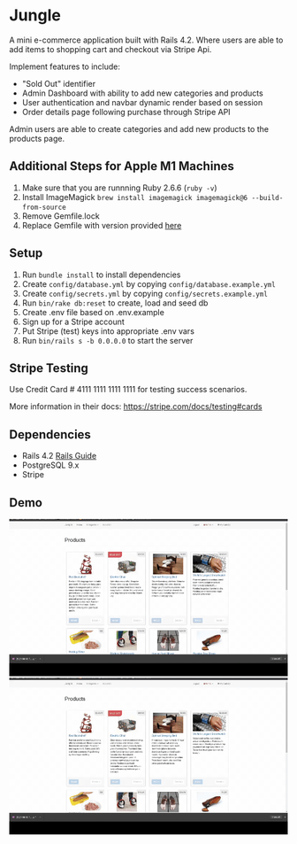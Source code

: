 # Jungle

A mini e-commerce application built with Rails 4.2. Where users are able to add items to shopping cart and checkout via Stripe Api.

Implement features to include:
* "Sold Out" identifier
* Admin Dashboard with ability to add new categories and products
* User authentication and navbar dynamic render based on session
* Order details page following purchase through Stripe API

Admin users are able to create categories and add new products to the products page.


## Additional Steps for Apple M1 Machines

1. Make sure that you are runnning Ruby 2.6.6 (`ruby -v`)
1. Install ImageMagick `brew install imagemagick imagemagick@6 --build-from-source`
2. Remove Gemfile.lock
3. Replace Gemfile with version provided [here](https://gist.githubusercontent.com/FrancisBourgouin/831795ae12c4704687a0c2496d91a727/raw/ce8e2104f725f43e56650d404169c7b11c33a5c5/Gemfile)

## Setup

1. Run `bundle install` to install dependencies
2. Create `config/database.yml` by copying `config/database.example.yml`
3. Create `config/secrets.yml` by copying `config/secrets.example.yml`
4. Run `bin/rake db:reset` to create, load and seed db
5. Create .env file based on .env.example
6. Sign up for a Stripe account
7. Put Stripe (test) keys into appropriate .env vars
8. Run `bin/rails s -b 0.0.0.0` to start the server

## Stripe Testing

Use Credit Card # 4111 1111 1111 1111 for testing success scenarios.

More information in their docs: <https://stripe.com/docs/testing#cards>

## Dependencies

* Rails 4.2 [Rails Guide](http://guides.rubyonrails.org/v4.2/)
* PostgreSQL 9.x
* Stripe


## Demo
![Product purchase](https://raw.githubusercontent.com/andyku25/jungle/master/Docs/add-cart-purchase.gif)
![Add new Product/category](https://raw.githubusercontent.com/andyku25/jungle/master/Docs/new_category_product.gif)